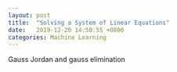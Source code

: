 ```yaml
---
layout: post
title:  "Solving a System of Linear Equations"
date:   2019-12-20 14:50:55 +0800
categories: Machine Learning
---
```


Gauss Jordan and gauss elimination